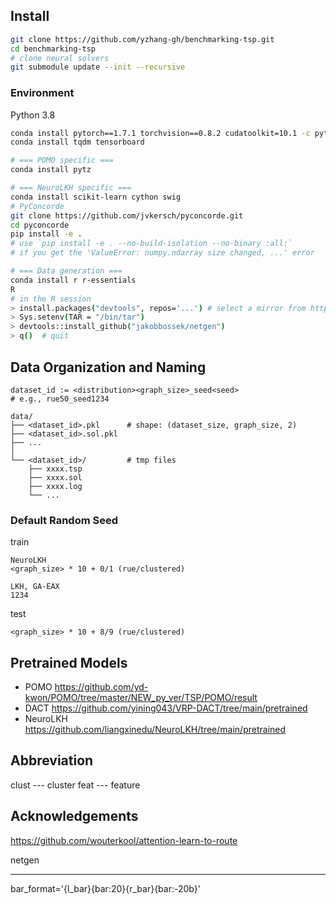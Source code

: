 ## Install

```bash
git clone https://github.com/yzhang-gh/benchmarking-tsp.git
cd benchmarking-tsp
# clone neural solvers
git submodule update --init --recursive
```

### Environment

Python 3.8

```bash
conda install pytorch==1.7.1 torchvision==0.8.2 cudatoolkit=10.1 -c pytorch
conda install tqdm tensorboard

# === POMO specific ===
conda install pytz

# === NeuroLKH specific ===
conda install scikit-learn cython swig
# PyConcorde
git clone https://github.com/jvkersch/pyconcorde.git
cd pyconcorde
pip install -e .
# use `pip install -e . --no-build-isolation --no-binary :all:`
# if you get the 'ValueError: numpy.ndarray size changed, ...' error

# === Data generation ===
conda install r r-essentials
R
# in the R session
> install.packages("devtools", repos='...') # select a mirror from https://cran.r-project.org/mirrors.html
> Sys.setenv(TAR = "/bin/tar")
> devtools::install_github("jakobbossek/netgen")
> q()  # quit
```

## Data Organization and Naming

```
dataset_id := <distribution><graph_size>_seed<seed>
# e.g., rue50_seed1234

data/
├── <dataset_id>.pkl      # shape: (dataset_size, graph_size, 2)
├── <dataset_id>.sol.pkl
├── ...
│
└── <dataset_id>/         # tmp files
    ├── xxxx.tsp
    ├── xxxx.sol
    ├── xxxx.log
    └── ...
```

### Default Random Seed

train

```
NeuroLKH
<graph_size> * 10 + 0/1 (rue/clustered)

LKH, GA-EAX
1234
```

test

```
<graph_size> * 10 + 8/9 (rue/clustered)
```

## Pretrained Models

- POMO
  https://github.com/yd-kwon/POMO/tree/master/NEW_py_ver/TSP/POMO/result
- DACT
  https://github.com/yining043/VRP-DACT/tree/main/pretrained
- NeuroLKH
  https://github.com/liangxinedu/NeuroLKH/tree/main/pretrained

## Abbreviation

clust --- cluster
feat --- feature

## Acknowledgements

https://github.com/wouterkool/attention-learn-to-route

netgen

---

bar_format='{l_bar}{bar:20}{r_bar}{bar:-20b}'
